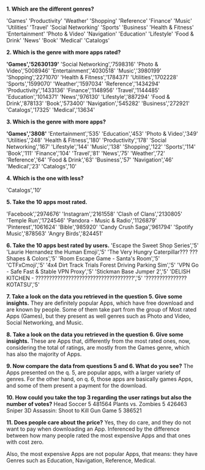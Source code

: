 **1. Which are the different genres?**

'Games'
'Productivity'
'Weather'
'Shopping'
'Reference'
'Finance'
'Music'
'Utilities'
'Travel'
'Social Networking'
'Sports'
'Business'
'Health & Fitness'
'Entertainment'
'Photo & Video'
'Navigation'
'Education'
'Lifestyle'
'Food & Drink'
'News'
'Book'
'Medical'
'Catalogs'


**2. Which is the genre with more apps rated?**

**'Games','52630139'**
'Social Networking','7598316'
'Photo & Video','5008946'
'Entertainment','4030518'
'Music','3980199'
'Shopping','2271070'
'Health & Fitness','1784371'
'Utilities','1702228'
'Sports','1599070'
'Weather','1597034'
'Reference','1434294'
'Productivity','1433136'
'Finance','1148956'
'Travel','1144485'
'Education','1014371'
'News','976130'
'Lifestyle','887294'
'Food & Drink','878133'
'Book','573400'
'Navigation','545282'
'Business','272921'
'Catalogs','17325'
'Medical','13634'


**3. Which is the genre with more apps?**

**'Games','3808'**
'Entertainment','535'
'Education','453'
'Photo & Video','349'
'Utilities','248'
'Health & Fitness','180'
'Productivity','178'
'Social Networking','167'
'Lifestyle','144'
'Music','138'
'Shopping','122'
'Sports','114'
'Book','111'
'Finance','104'
'Travel','81'
'News','75'
'Weather','72'
'Reference','64'
'Food & Drink','63'
'Business','57'
'Navigation','46'
'Medical','23'
'Catalogs','10'


**4. Which is the one with less?**

'Catalogs','10'


**5. Take the 10 apps most rated.**

'Facebook','2974676'
'Instagram','2161558'
'Clash of Clans','2130805'
'Temple Run','1724546'
'Pandora - Music & Radio','1126879'
'Pinterest','1061624'
'Bible','985920'
'Candy Crush Saga','961794'
'Spotify Music','878563'
'Angry Birds','824451'


**6. Take the 10 apps best rated by users.**
'Escape the Sweet Shop Series','5'
'Laurie Hernandez the Human Emoji','5'
'The Very Hungry Caterpillar??? ??? Shapes & Colors','5'
'Room Escape Game - Santa\'s Room','5'
'CTFxCmoji','5'
'4x4 Dirt Track Trials Forest Driving Parking Sim','5'
'VPN Go - Safe Fast & Stable VPN Proxy','5'
'Stickman Base Jumper 2','5'
'DELISH KITCHEN - ????????????????????????????????????','5'
'??????????????? KOTATSU','5'


**7. Take a look on the data you retrieved in the question 5. Give some insights.**
They are definitely popular Apps, which have free download and are known by people. Some of them take part from the group of Most rated Apps (Games), but they present as well genres such as Photo and Video, Social Networking, and Music.

**8. Take a look on the data you retrieved in the question 6. Give some insights.**
These are Apps that, differently from the most rated ones, now, considering the total of ratings, are mostly from the Games genre, which has also the majority of Apps.

**9. Now compare the data from questions 5 and 6. What do you see?**
The Apps presented on the q. 5, are popular apps, with a larger variety of genres. For the other hand, on q. 6, those apps are basically games Apps, and some of them present a payment for the download.

**10. How could you take the top 3 regarding the user ratings but also the number of votes?**
Head Soccer 5 481564 Plants vs. Zombies 5 426463 Sniper 3D Assassin: Shoot to Kill Gun Game 5 386521

**11. Does people care about the price?**
Yes, they do care, and they do not want to pay when downloading an App. Inferenced by the difference between how many people rated the most expensive Apps and that ones with cost zero.

Also, the most expensive Apps are not popular Apps, that means: they have Genres such as Education, Navigation, Reference, Medical.